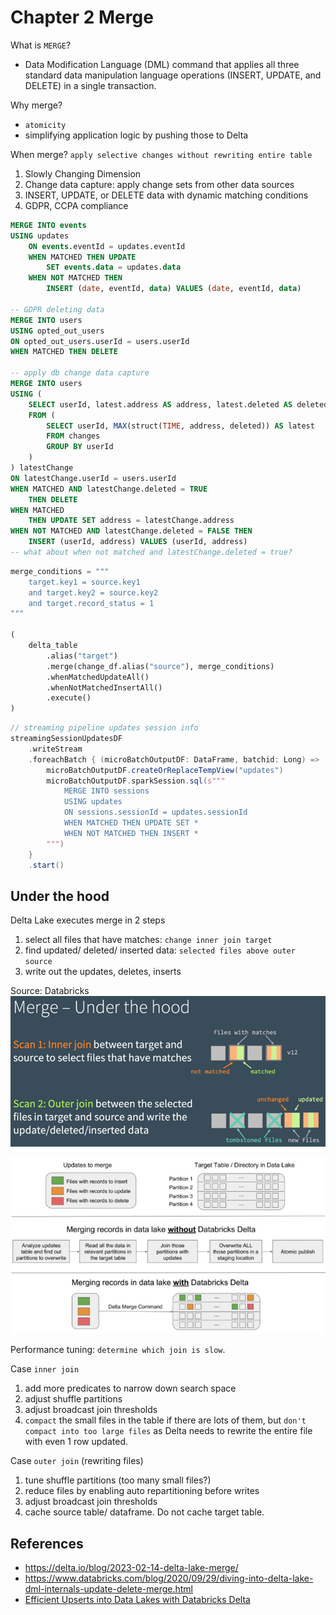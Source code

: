 # Chapter 2 Merge

What is `MERGE`?
- Data Modification Language (DML) command that applies all three standard data manipulation language operations (INSERT, UPDATE, and DELETE) in a single transaction. 

Why merge?
- `atomicity`
- simplifying application logic by pushing those to Delta

When merge? `apply selective changes without rewriting entire table`
1. Slowly Changing Dimension
2. Change data capture: apply change sets from other data sources
3. INSERT, UPDATE, or DELETE data with dynamic matching conditions
4. GDPR, CCPA compliance

```sql
MERGE INTO events
USING updates
    ON events.eventId = updates.eventId
    WHEN MATCHED THEN UPDATE
        SET events.data = updates.data
    WHEN NOT MATCHED THEN
        INSERT (date, eventId, data) VALUES (date, eventId, data)

-- GDPR deleting data
MERGE INTO users
USING opted_out_users
ON opted_out_users.userId = users.userId
WHEN MATCHED THEN DELETE

-- apply db change data capture
MERGE INTO users
USING (
    SELECT userId, latest.address AS address, latest.deleted AS deleted
    FROM (
        SELECT userId, MAX(struct(TIME, address, deleted)) AS latest
        FROM changes
        GROUP BY userId
    )
) latestChange
ON latestChange.userId = users.userId
WHEN MATCHED AND latestChange.deleted = TRUE 
    THEN DELETE
WHEN MATCHED 
    THEN UPDATE SET address = latestChange.address
WHEN NOT MATCHED AND latestChange.deleted = FALSE THEN
    INSERT (userId, address) VALUES (userId, address)
-- what about when not matched and latestChange.deleted = true?
```

```python 
merge_conditions = """
    target.key1 = source.key1
    and target.key2 = source.key2 
    and target.record_status = 1
"""

(
    delta_table
        .alias("target")
        .merge(change_df.alias("source"), merge_conditions)
        .whenMatchedUpdateAll()
        .whenNotMatchedInsertAll()
        .execute()
)
```

```scala
// streaming pipeline updates session info
streamingSessionUpdatesDF
    .writeStream
    .foreachBatch { (microBatchOutputDF: DataFrame, batchid: Long) => 
        microBatchOutputDF.createOrReplaceTempView("updates")
        microBatchOutputDF.sparkSession.sql(s"""
            MERGE INTO sessions
            USING updates
            ON sessions.sessionId = updates.sessionId
            WHEN MATCHED THEN UPDATE SET *
            WHEN NOT MATCHED THEN INSERT *
        """)
    }
    .start()
```

## Under the hood

Delta Lake executes merge in 2 steps
1. select all files that have matches: `change inner join target`
2. find updated/ deleted/ inserted data: `selected files above outer source`
3. write out the updates, deletes, inserts

Source: Databricks
![img.png](merge.png)

![img.png](merge_with_and_without_delta.png)

Performance tuning: `determine which join is slow`.

Case `inner join`
1. add more predicates to narrow down search space
2. adjust shuffle partitions
3. adjust broadcast join thresholds
4. `compact` the small files in the table if there are lots of them, but `don't compact into too large files` as Delta needs to rewrite the entire file with even 1 row updated.

Case `outer join` (rewriting files)
1. tune shuffle partitions (too many small files?)
2. reduce files by enabling auto repartitioning before writes
3. adjust broadcast join thresholds
4. cache source table/ dataframe. Do not cache target table.

## References
- https://delta.io/blog/2023-02-14-delta-lake-merge/
- https://www.databricks.com/blog/2020/09/29/diving-into-delta-lake-dml-internals-update-delete-merge.html
- [Efficient Upserts into Data Lakes with Databricks Delta](https://www.databricks.com/blog/2019/03/19/efficient-upserts-into-data-lakes-databricks-delta.html)